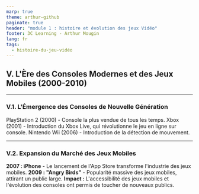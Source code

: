 ```yaml
---
marp: true
theme: arthur-github
paginate: true
header: "module 1 : histoire et évolution des jeux Vidéo"
footer: 3C Learning - Arthur Mougin
lang: fr
tags:
  - histoire-du-jeu-vidéo
---
```

<!-- _class: lead _paginate : false -->
## V. L'Ère des Consoles Modernes et des Jeux Mobiles (2000-2010)
---
### V.1. L'Émergence des Consoles de Nouvelle Génération
PlayStation 2 (2000) - Console la plus vendue de tous les temps.
Xbox (2001) - Introduction du Xbox Live, qui révolutionne le jeu en ligne sur
console.
Nintendo Wii (2006) - Introduction de la détection de mouvement.

---
### V.2. Expansion du Marché des Jeux Mobiles
**2007 : iPhone** - Le lancement de l'App Store transforme l'industrie des jeux
mobiles.
**2009 : "Angry Birds"** - Popularité massive des jeux mobiles, attirant un
public large.
**Impact :** L'accessibilité des jeux mobiles et l'évolution des consoles ont permis
de toucher de nouveaux publics.
